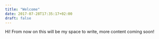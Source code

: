 ```yaml
---
title: "Welcome"
date: 2017-07-28T17:35:17+02:00
draft: false
---
```


Hi! From now on this will be my space to write, more content coming soon!
